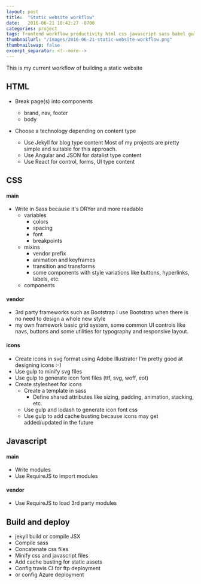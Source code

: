 ```yaml
---
layout: post
title:  "Static website workflow"
date:   2016-06-21 10:42:27 -0700
categories: project
tags: frontend workflow productivity html css javascript sass babel gulp iconfont optimization
thumbnailurl: "/images/2016-06-21-static-website-workflow.png"
thumbnailswap: false
excerpt_separator: <!--more-->
---
```


This is my current workflow of building a static website

<!--more-->

## HTML
- Break page(s) into components
	- brand, nav, footer
	- body

- Choose a technology depending on content type
	- Use Jekyll for blog type content
			Most of my projects are pretty simple and suitable for this approach.
	- Use Angular and JSON for datalist type content
	- Use React for control, forms, UI type content

## CSS

#### main

- Write in Sass because it's DRYer and more readable
	- variables
		- colors
		- spacing
		- font
		- breakpoints
	- mixins
		- vendor prefix
		- animation and keyframes
		- transition and transforms
		- some components with style variations like buttons, hyperlinks, labels, etc.
	- components

#### vendor
- 3rd party frameworks such as Bootstrap
		I use Bootstrap when there is no need to design a whole new style
- my own framework
		basic grid system, some common UI controls like navs, buttons and some utilities for typography and responsive layout.

#### icons
- Create icons in svg format using Adobe Illustrator
		I'm pretty good at designing icons :-)
- Use gulp to minify svg files
- Use gulp to generate icon font files (ttf, svg, woff, eot)
- Create stylesheet for icons
	- Create a template in sass
		- Define shared attributes like sizing, padding, animation, stacking, etc.
	- Use gulp and lodash to generate icon font css
	- Use gulp to add cache busting because icons may get added/updated in the future

## Javascript

#### main
- Write modules
- Use RequireJS to import modules

#### vendor
- Use RequireJS to load 3rd party modules

## Build and deploy
- jekyll build or compile JSX
- Compile sass
- Concatenate css files
- Minify css and javascript files
- Add cache busting for static assets
- Config travis CI for ftp deployment
- or config Azure deployment
